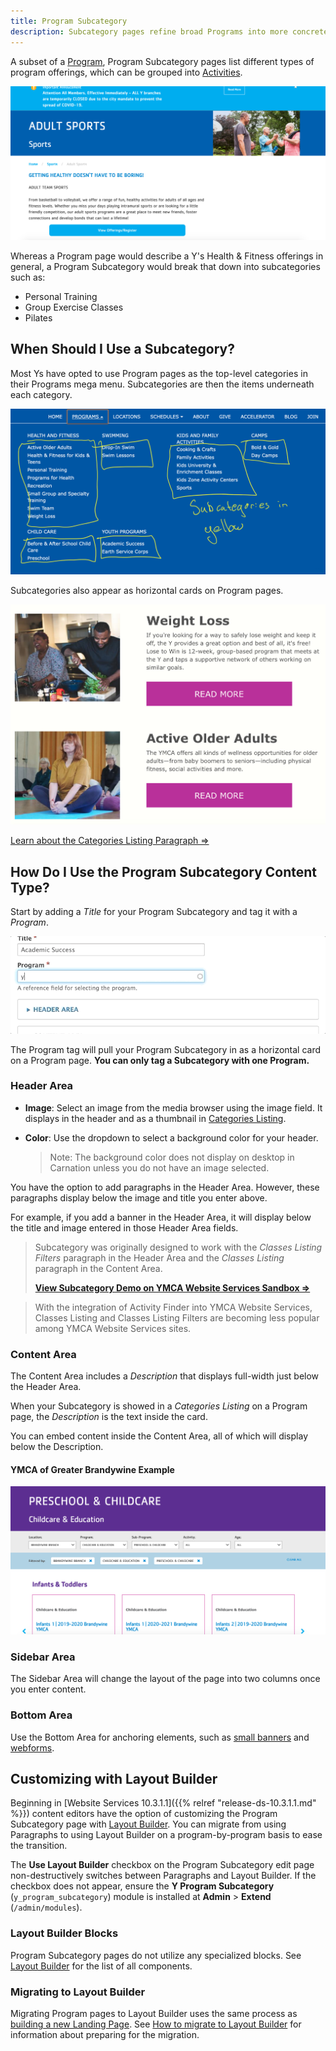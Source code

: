 ```yaml
---
title: Program Subcategory
description: Subcategory pages refine broad Programs into more concrete options.
---
```


A subset of a [Program](../program), Program Subcategory pages list different types of program offerings, which can be grouped into [Activities](../activity-class-session).

![An example of a program subcategory page](program-subcategory--example.jpeg)

Whereas a Program page would describe a Y's Health & Fitness offerings in general, a Program Subcategory would break that down into subcategories such as:

*   Personal Training
*   Group Exercise Classes
*   Pilates

## When Should I Use a Subcategory?

Most Ys have opted to use Program pages as the top-level categories in their Programs mega menu. Subcategories are then the items underneath each category.

![The mega menu with program subcategory items indicated](program-subcategory--menu.png)

Subcategories also appear as horizontal cards on Program pages.

![The program subcategories as displayed on program pages](program-subcategory--cards.jpeg)

[Learn about the Categories Listing Paragraph ⇒](../../paragraphs/categories-listing)

## How Do I Use the Program Subcategory Content Type?

Start by adding a *Title* for your Program Subcategory and tag it with a *Program*.

![The program subcategory fields](program-subcategory--admin.gif)

The Program tag will pull your Program Subcategory in as a horizontal card on a Program page. **You can only tag a Subcategory with one Program.**

### Header Area

*   **Image**: Select an image from the media browser using the image field. It displays in the header and as a thumbnail in [Categories Listing](../../paragraphs/categories-listing).

*   **Color**: Use the dropdown to select a background color for your header.

    > Note: The background color does not display on desktop in Carnation unless you do not have an image selected.

You have the option to add paragraphs in the Header Area. However, these paragraphs display below the image and title you enter above.

For example, if you add a banner in the Header Area, it will display below the title and image entered in those Header Area fields.

> Subcategory was originally designed to work with the *Classes Listing Filters* paragraph in the Header Area and the *Classes Listing* paragraph in the Content Area.
>
> **[View Subcategory Demo on YMCA Website Services Sandbox ⇒](https://sandbox-carnation-cus.y.org/programs/health-and-fitness/small-group-specialty-training?location=All)**

> With the integration of Activity Finder into YMCA Website Services, Classes Listing and Classes Listing Filters are becoming less popular among YMCA Website Services sites.

### Content Area

The Content Area includes a *Description* that displays full-width just below the Header Area.

When your Subcategory is showed in a *Categories Listing* on a Program page, the *Description* is the text inside the card.

You can embed content inside the Content Area, all of which will display below the Description.

#### YMCA of Greater Brandywine Example

![An example of program listings](program-subcategory--brandywine.png)

### Sidebar Area

The Sidebar Area will change the layout of the page into two columns once you enter content.

### Bottom Area

Use the Bottom Area for anchoring elements, such as [small banners](../../paragraphs/small-banner) and [webforms](../../paragraphs/webform).

## Customizing with Layout Builder

Beginning in [Website Services 10.3.1.1]({{% relref "release-ds-10.3.1.1.md" %}}) content editors have the option of customizing the Program Subcategory page with [Layout Builder](../../layout-builder). You can migrate from using Paragraphs to using Layout Builder on a program-by-program basis to ease the transition.

The **Use Layout Builder** checkbox on the Program Subcategory edit page non-destructively switches between Paragraphs and Layout Builder. If the checkbox does not appear, ensure the **Y Program Subcategory** (`y_program_subcategory`) module is installed at **Admin** > **Extend** (`/admin/modules`).

### Layout Builder Blocks

Program Subcategory pages do not utilize any specialized blocks. See [Layout Builder](../../layout-builder) for the list of all components.

### Migrating to Layout Builder

Migrating Program pages to Layout Builder uses the same process as [building a new Landing Page](../../layout-builder/#creating-a-new-page). See [How to migrate to Layout Builder](../../../howto/migrate-to-lb/#prepare-your-content) for information about preparing for the migration.
